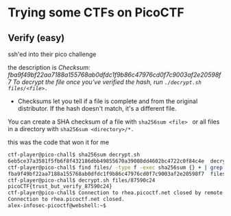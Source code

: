 
# Trying some CTFs on PicoCTF

## Verify (easy)
ssh'ed into their pico challenge

the description is 
*Checksum: fba9f49bf22aa7188a155768ab0dfdc1f9b86c47976cd0f7c9003af2e20598f7 To decrypt the file once you've verified the hash, run `./decrypt.sh files/<file>.`*

* Checksums let you tell if a file is complete and from the original distributor. If the hash doesn't match, it's a different file.

You can create a SHA checksum of a file with `sha256sum <file> ` or all files in a directory with `sha256sum <directory>/*.`

this was the code that won it for me 
```bash
ctf-player@pico-chall$ sha256sum decrypt.sh 
6eb5ce37a3581f5fb6f8f432186dbb49855670a39008dd4602bc4722c0f84c4e  decrypt.sh
ctf-player@pico-chall$ find files/ -type f -exec sha256sum {} + | grep 'fba9f49bf22aa7188a155768ab0dfdc1f9b86c47976cd0f7c9003af2e20598f7'
fba9f49bf22aa7188a155768ab0dfdc1f9b86c47976cd0f7c9003af2e20598f7  files/87590c24
ctf-player@pico-chall$ decrypt.sh files/87590c24
picoCTF{trust_but_verify_87590c24}
ctf-player@pico-chall$ Connection to rhea.picoctf.net closed by remote host.
Connection to rhea.picoctf.net closed.
alex-infosec-picoctf@webshell:~$ 
```

